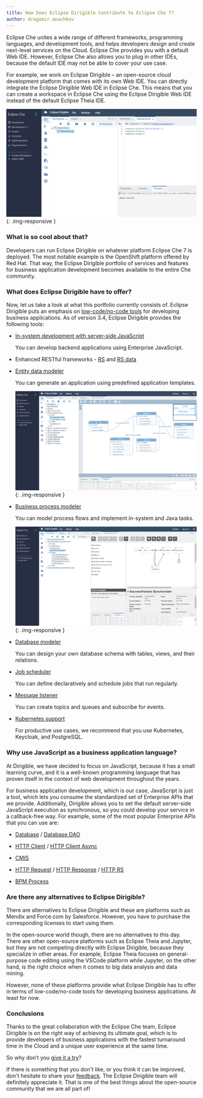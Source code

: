 ```yaml
---
title: How Does Eclipse Dirigible Contribute to Eclipse Che 7?
author: dragomir.anachkov
---
```


Eclipse Che unites a wide range of different frameworks, programming languages, and development tools, and helps developers design and create next-level services on the Cloud. Eclipse Che provides you with a default Web IDE. However, Eclipse Che also allows you to plug in other IDEs, because the default IDE may not be able to cover your use case.

For example, we work on Eclipse Dirigible – an open-source cloud development platform that comes with its own Web IDE. You can directly integrate the Eclipse Dirigible Web IDE in Eclipse Che. This means that you can create a workspace in Eclipse Chе using the Eclipse Dirigible Web IDE instead of the default Eclipse Theia IDE.

![Fiori-UI-Theme](/img/posts/20190925/dirigible_fiori_che7.png){: .img-responsive }

### What is so cool about that?

Developers can run Eclipse Dirigible on whatever platform Eclipse Che 7 is deployed. The most notable example is the OpenShift platform offered by Red Hat. That way, the Eclipse Dirigible portfolio of services and features for business application development becomes available to the entire Che community.

### What does Eclipse Dirigible have to offer?

Now, let us take a look at what this portfolio currently consists of.
Eclipse Dirigible puts an emphasis on [low-code/no-code tools](https://www.dirigible.io/blogs/2018/12/05/you_dont_need_abs_to_model_apps.html "low-code/no-code tools") for developing business applications. As of version 3.4, Eclipse Dirigible provides the following tools:

* [In-system development with server-side JavaScript](https://www.youtube.com/watch?v=NZGbQOwAlYE)
  
  You can develop backend applications using Enterprise JavaScript.

* Enhanced RESTful frameworks - [RS](https://www.dirigible.io/api/http_rs.html) and [RS data](https://www.dirigible.io/api/http_rs-data.html)

* [Entity data modeler](https://www.youtube.com/watch?v=im_BMYNnLZQ)

  You can generate an application using predefined application templates.

  ![Entity-Data-Modeler](/img/posts/20190925/dirigible_edm_che7.png){: .img-responsive }
 
* [Business process modeler](https://www.dirigible.io/blogs/2018/12/05/you_dont_need_abs_to_model_apps.html)

  You can model process flows and implement in-system and Java tasks.
  
  ![Business-Process-Modeler](/img/posts/20190925/dirigible_bpmn_che7.png){: .img-responsive }
  
* [Database modeler](https://www.dirigible.io/help/ide_modeler_database_schema.html)

  You can design your own database schema with tables, views, and their relations.

* [Job scheduler](https://www.youtube.com/watch?v=_FJwZQZo2A8)

  You can define declaratively and schedule jobs that run regularly.

* [Message listener](https://www.youtube.com/watch?v=zMnQBQbTPOE)

  You can create topics and queues and subscribe for events.
  
* [Kubernetes support](https://www.dirigible.io/blogs/2018/06/25/kubernetes_keycloak_postgresql_dirigible.html)

  For productive use cases, we recommend that you use Kubernetes, Keycloak, and PostgreSQL.

### Why use JavaScript as a business application language?

At Dirigible, we have decided to focus on JavaScript, because it has a small learning curve, and it is a well-known programming language that has proven itself in the context of web development throughout the years.

For business application development, which is our case, JavaScript is just a tool, which lets you consume the standardized set of Enterprise APIs that we provide. Additionally, Dirigible allows you to set the default server-side JavaScript execution as synchronous, so you could develop your service in a callback-free way. For example, some of the most popular Enterprise APIs that you can use are:

* [Database](https://www.dirigible.io/api/database.html) / [Database DAO](https://www.dirigible.io/api/database_dao.html)

* [HTTP Client](https://www.dirigible.io/api/http_client.html) / [HTTP Client Async](https://www.dirigible.io/api/http_client_async.html)

* [CMIS](https://www.dirigible.io/api/cmis.html)

* [HTTP Request](https://www.dirigible.io/api/http_request.html) / [HTTP Response](https://www.dirigible.io/api/http_response.html) / [HTTP RS](https://www.dirigible.io/api/http_rs.html)

* [BPM Process](https://www.dirigible.io/api/bpm_process.html)

### Are there any alternatives to Eclipse Dirigible?

There are alternatives to Eclipse Dirigible and these are platforms such as Mendix and Force.com by Salesforce. However, you have to purchase the corresponding licenses to start using them.

In the open-source world though, there are no alternatives to this day. There are other open-source platforms such as Eclipse Theia and Jupyter, but they are not competing directly with Eclipse Dirigible, because they specialize in other areas. For example, Eclipse Theia focuses on general-purpose code editing using the VSCode platform while Jupyter, on the other hand, is the right choice when it comes to big data analysis and data mining.

However, none of these platforms provide what Eclipse Dirigible has to offer in terms of low-code/no-code tools for developing business applications. At least for now.

### Conclusions

Thanks to the great collaboration with the Eclipse Che team, Eclipse Dirigible is on the right way of achieving its ultimate goal, which is to provide developers of business applications with the fastest turnaround time in the Cloud and a unique user experience at the same time.

So why don’t you [give it a try](https://www.dirigible.io)?

If there is something that you don't like, or you think it can be improved, don't hesitate to share your [feedback](https://github.com/eclipse/dirigible/issues). The Eclipse Dirigible team will definitely appreciate it. That is one of the best things about the open-source community that we are all part of!
